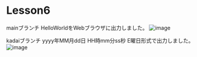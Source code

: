 # Lesson6
mainブランチ
HelloWorldをWebブラウザに出力しました。
![image](https://user-images.githubusercontent.com/105102234/174416844-195ad100-c48b-4492-9df1-1826f945e2ca.png)


kadaiブランチ
yyyy年MM月dd日 HH時mm分ss秒 E曜日形式で出力しました。
![image](https://user-images.githubusercontent.com/105102234/174417018-e058da26-92a4-4754-bd7e-4a70f6e43005.png)

